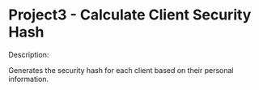 # Project3 - Calculate Client Security Hash


Description:

Generates the security hash for each client based on their personal information.
